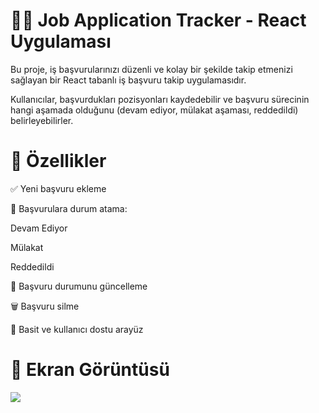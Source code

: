 # 🧑‍💼 Job Application Tracker - React Uygulaması

Bu proje, iş başvurularınızı düzenli ve kolay bir şekilde takip etmenizi sağlayan bir React tabanlı iş başvuru takip uygulamasıdır.

Kullanıcılar, başvurdukları pozisyonları kaydedebilir ve başvuru sürecinin hangi aşamada olduğunu (devam ediyor, mülakat aşaması, reddedildi) belirleyebilirler.

# 🚀 Özellikler

✅ Yeni başvuru ekleme

📝 Başvurulara durum atama:

Devam Ediyor

Mülakat

Reddedildi

🔄 Başvuru durumunu güncelleme

🗑️ Başvuru silme

🎯 Basit ve kullanıcı dostu arayüz

# 📸 Ekran Görüntüsü

![](kayıt.gif)
